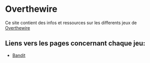 # Overthewire
Ce site contient des infos et ressources sur les differents jeux de [Overthewire](https://overthewire.org/wargames)

## Liens vers les pages concernant chaque jeu:
- [Bandit](./bandit/)
